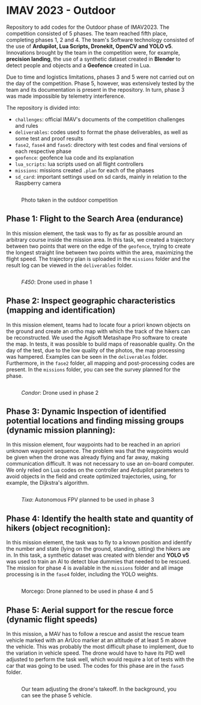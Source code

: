 # IMAV 2023 - Outdoor

Repository to add codes for the Outdoor phase of IMAV2023. The competition consisted of 5 phases. The team reached fifth place, completing phases 1, 2 and 4. The team's Software technology consisted of the use of **Ardupilot, Lua Scripts, Dronekit, OpenCV and YOLO v5**. Innovations brought by the team in the competition were, for example, **precision landing**, the use of a synthetic dataset created in **Blender** to detect people and objects and a **Geofence** created in Lua.

Due to time and logistics limitations, phases 3 and 5 were not carried out on the day of the competition. Phase 5, however, was extensively tested by the team and its documentation is present in the repository. In turn, phase 3 was made impossible by telemetry interference.

The repository is divided into:

* `challenges`: official IMAV's documents of the competition challenges and rules
* `deliverables`: codes used to format the phase deliverables, as well as some test and proof results
* `fase2`, `fase4` and `fase5`: directory with test codes and final versions of each respective phase
* `geofence`: geofence lua code and its explanation
* `lua_scripts`: lua scripts used on all flight controllers&#x20;
* `missions`: missions created `.plan` for each of the phases
* &#x20;`sd_card`: important settings used on sd cards, mainly in relation to the Raspberry camera

<figure><img src=".gitbook/assets/_MG_5189.JPG" alt=""><figcaption><p>Photo taken in the outdoor competition</p></figcaption></figure>

## Phase 1: Flight to the Search Area (endurance)

In this mission element, the task was to fly as far as possible around an arbitrary course inside the mission area. In this task, we created a trajectory between two points that were on the edge of the `geofence`, trying to create the longest straight line between two points within the area, maximizing the flight speed. The trajectory plan is uploaded in the `missions` folder and the result log can be viewed in the `deliverables` folder.

<figure><img src=".gitbook/assets/fase1.JPG" alt=""><figcaption><p><em>F450</em>: Drone used in phase 1</p></figcaption></figure>

## Phase 2: Inspect geographic characteristics (mapping and identification)

In this mission element, teams had to locate four a priori known objects on the ground and create an ortho map with which the track of the hikers can be reconstructed. We used the Agisoft Metashape Pro software to create the map. In tests, it was possible to build maps of reasonable quality. On the day of the test, due to the low quality of the photos, the map processing was hampered. Examples can be seen in the `deliverables` folder. Furthermore, in the `fase2` folder, all mapping and post-processing codes are present. In the `missions` folder, you can see the survey planned for the phase.

<figure><img src=".gitbook/assets/_MG_5066.JPG" alt=""><figcaption><p><em>Condor</em>: Drone used in phase 2</p></figcaption></figure>

## Phase 3: Dynamic Inspection of identified potential locations and finding missing groups (dynamic mission planning):

In this mission element, four waypoints had to be reached in an apriori unknown waypoint sequence. The problem was that the waypoints would be given when the drone was already flying and far away, making communication difficult. It was not necessary to use an on-board computer. We only relied on Lua codes on the controller and Ardupilot parameters to avoid objects in the field and create optimized trajectories, using, for example, the Dijkstra's algorithm.&#x20;

<figure><img src=".gitbook/assets/_MG_5043.JPG" alt=""><figcaption><p><em>Tixa</em>: Autonomous FPV planned to be used in phase 3</p></figcaption></figure>

## Phase 4: Identify the health state and quantity of hikers (object recognition):&#x20;

In this mission element, the task was to fly to a known position and identify the number and state (lying on the ground, standing, sitting) the hikers are in. In this task, a synthetic dataset was created with blender and **YOLO v5** was used to train an AI to detect blue dummies that needed to be rescued. The mission for phase 4 is available in the `missions` folder and all image processing is in the `fase4` folder, including the YOLO weights.

<figure><img src=".gitbook/assets/_MG_5090.JPG" alt=""><figcaption><p>Morcego: Drone planned to be used in phase 4 and 5</p></figcaption></figure>

## Phase 5: Aerial support for the rescue force (dynamic flight speeds)

In this mission, a MAV has to follow a rescue and assist the rescue team vehicle marked with an ArUco marker at an altitude of at least 5 m above the vehicle. This was probably the most difficult phase to implement, due to the variation in vehicle speed. The drone would have to have its PID well adjusted to perform the task well, which would require a lot of tests with the car that was going to be used. The codes for this phase are in the `fase5` folder.

<figure><img src=".gitbook/assets/_MG_5081.JPG" alt=""><figcaption><p>Our team adjusting the drone's takeoff. In the background, you can see the phase 5 vehicle.</p></figcaption></figure>
